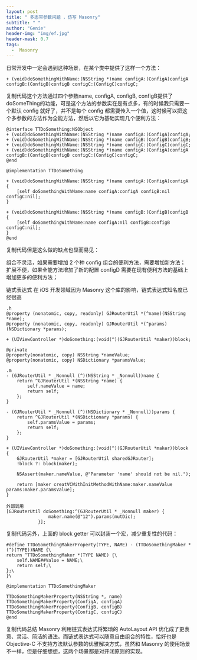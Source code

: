 ```yaml
---
layout: post
title: " 多态带参数问题 ，仿写 Masonry"
subtitle: " "
author: "Genie"
header-img: "img/ef.jpg"
header-mask: 0.7
tags:
  -  Masonry
---
```


日常开发中一定会遇到这种场景，在某个类中提供了这样一个方法：
```
+ (void)doSomethingWithName:(NSString *)name configA:(ConfigA)configA configB:(ConfigB)configB configC:(ConfigC)configC;
```
复制代码这个方法通过四个参数name, configA, configB, configB提供了 doSomeThing的功能，可是这个方法的参数实在是有点多，有的时候我只需要一个默认 config 就好了，并不是每个 config 都需要传入一个值，这时候可以把这个多参数的方法作为全能方法，然后以它为基础实现几个便利方法：
```
@interface TTDoSomething:NSObject
+ (void)doSomethingWithName:(NSString *)name configA:(ConfigA)configA;
+ (void)doSomethingWithName:(NSString *)name configB:(ConfigB)configB;
+ (void)doSomethingWithName:(NSString *)name configC:(ConfigC)configC;
+ (void)doSomethingWithName:(NSString *)name configA:(ConfigA)configA configB:(ConfigB)configB configC:(ConfigC)configC;
@end

@implementation TTDoSomething

+ (void)doSomethingWithName:(NSString *)name configA:(ConfigA)configA {
    [self doSomethingWithName:name configA:configA configB:nil configC:nil];
}

+ (void)doSomethingWithName:(NSString *)name configB:(ConfigB)configB {
    [self doSomethingWithName:name configA:nil configB:configB configC:nil];
}
@end
```
复制代码但是这么做的缺点也显而易见：

组合不灵活，如果需要增加 2 个种 config 组合的便利方法，需要增加新方法；
扩展不便，如果全能方法增加了新的配置 configD 需要在现有便利方法的基础上增加更多的便利方法；

链式表达式
在 iOS 开发领域因为 Masonry 这个库的影响，链式表达式知名度已经很高
```
.h
@property (nonatomic, copy, readonly) GJRouterUtil *(^name)(NSString *name);
@property (nonatomic, copy, readonly) GJRouterUtil *(^params)(NSDictionary *params);

+ (UIViewController *)doSomething:(void(^)(GJRouterUtil *maker))block;

@private
@property(nonatomic, copy) NSString *nameValue;
@property(nonatomic, copy) NSDictionary *paramsValue;
```
```
.m
- (GJRouterUtil * _Nonnull (^)(NSString * _Nonnull))name {
    return ^GJRouterUtil *(NSString *name) {
        self.nameValue = name;
        return self;
    };
}

- (GJRouterUtil * _Nonnull (^)(NSDictionary * _Nonnull))params {
    return ^GJRouterUtil *(NSDictionary *params) {
        self.paramsValue = params;
        return self;
    };
}

+ (UIViewController *)doSomething:(void(^)(GJRouterUtil *maker))block {
    GJRouterUtil *maker = [GJRouterUtil sharedGJRouter];
    !block ?: block(maker);
    
    NSAssert(maker.nameValue, @"Parameter 'name' should not be nil.");

    return [maker creatVCWithInitMethodWithName:maker.nameValue params:maker.paramsValue];
}
```

```
外部调用
[GJRouterUtil doSomething:^(GJRouterUtil * _Nonnull maker) {
                maker.name(@"12").params(mutDic);
            }];
```
复制代码另外，上面的 block getter 可以封装一个宏，减少重复性的代码：
```
#define TTDoSomethingMakerProperty(TYPE, NAME) - (TTDoSomethingMaker *(^)(TYPE))NAME {\
return ^TTDoSomethingMaker *(TYPE NAME) {\
    self.NAME##Value = NAME;\
    return self;\
};\
}\

@implementation TTDoSomethingMaker

TTDoSomethingMakerProperty(NSString *, name)
TTDoSomethingMakerProperty(ConfigA, configA)
TTDoSomethingMakerProperty(ConfigB, configB)
TTDoSomethingMakerProperty(ConfigC, configC)
@end
```
复制代码总结
Masonry 利用链式表达式将繁琐的 AutoLayout API 优化成了更表意、灵活、简洁的语法。而链式表达式可以随意自由组合的特性，恰好也是 Objective-C 不支持方法默认参数的优雅解决方式，虽然和 Masonry 的使用场景不一样，但是仔细想想，这两个场景都是对开闭原则的实现。
